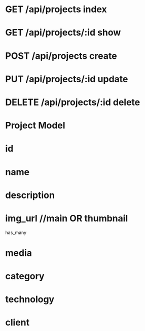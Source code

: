 # GET /api/projects           index
# GET /api/projects/:id       show
# POST /api/projects          create
# PUT /api/projects/:id       update
# DELETE /api/projects/:id    delete

# Project Model

# id
# name
# description
# img_url //main OR thumbnail

has_many
# media
# category
# technology
# client
